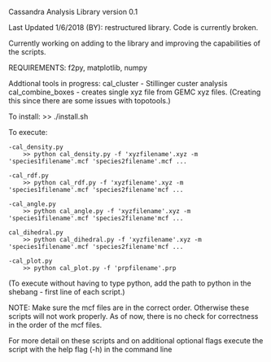 <!---
   ____    _    ____ ____    _    _   _ ____  ____      _    
  / ___|  / \  / ___/ ___|  / \  | \ | |  _ \|  _ \    / \   
 | |     / _ \ \___ \___ \ / _ \ |  \| | | | | |_) |  / _ \  
 | |___ / ___ \ ___) |__) / ___ \| |\  | |_| |  _ <  / ___ \ 
  \____/_/   \_\____/____/_/   \_\_| \_|____/|_| \_\/_/   \_\
    / \   _ __   __ _| |_   _ ___(_)___                      
   / _ \ | '_ \ / _` | | | | / __| / __|                     
  / ___ \| | | | (_| | | |_| \__ \ \__ \                     
 /_/   \_\_| |_|\__,_|_|\__, |___/_|___/                     
 | |   (_) |__  _ __ __ |___/_ _   _                         
 | |   | | '_ \| '__/ _` | '__| | | |                        
 | |___| | |_) | | | (_| | |  | |_| |                        
 |_____|_|_.__/|_|  \__,_|_|   \__, |                        
                               |___/             
-->
Cassandra Analysis Library
version 0.1

Last Updated 1/6/2018 (BY): restructured library. Code is currently broken.


Currently working on adding to the library and improving the capabilities of the scripts.

REQUIREMENTS: f2py, matplotlib, numpy

Addtional tools in progress:
	cal_cluster - Stillinger custer analysis
	cal_combine_boxes - creates single xyz file from GEMC xyz files. 
		(Creating this since there are some issues with topotools.)

To install:
	>> ./install.sh



To execute:

	-cal_density.py
		>> python cal_density.py -f 'xyzfilename'.xyz -m 'species1filename'.mcf 'species2filename'.mcf ... 

	-cal_rdf.py
		>> python cal_rdf.py -f 'xyzfilename'.xyz -m 'species1filename'.mcf 'species2filename'mcf ...

	-cal_angle.py
		>> python cal_angle.py -f 'xyzfilename'.xyz -m 'species1filename'.mcf 'species2filename'mcf ...
	
	cal_dihedral.py
		>> python cal_dihedral.py -f 'xyzfilename'.xyz -m 'species1filename'.mcf 'species2filename'mcf ...

	-cal_plot.py
		>> python cal_plot.py -f 'prpfilename'.prp


(To execute without having to type python, add the path to python in the shebang - first line
of each script.)


NOTE: Make sure the mcf files are in the correct order. Otherwise these scripts will not
work properly. As of now, there is no check for correctness in the order of the mcf files.

For more detail on these scripts and on additional optional flags execute the script with the
help flag (-h) in the command line
